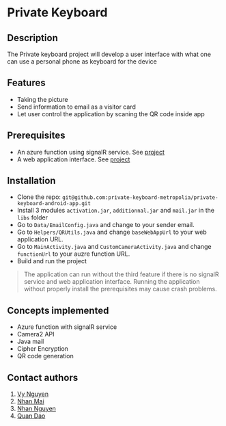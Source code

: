 # Private Keyboard

## Description
The Private keyboard project will develop a user interface with what one can use a personal phone as keyboard for the device

## Features
* Taking the picture
* Send information to email as a visitor card
* Let user control the application by scaning the QR code inside app

## Prerequisites
* An azure function using signalR service. See [project](https://github.com/private-keyboard-metropolia/private-keyboard-azure-functions)
* A web application interface. See [project](https://github.com/private-keyboard-metropolia/private-keyboard-web-app)

## Installation
* Clone the repo: ` git@github.com:private-keyboard-metropolia/private-keyboard-android-app.git `
* Install 3 modules `activation.jar`, `additionnal.jar` and `mail.jar` in the `libs` folder
* Go to `Data/EmailConfig.java` and change to your sender email.
* Go to `Helpers/QRUtils.java` and change `baseWebAppUrl` to your web application URL.
* Go to `MainActivity.java` and `CustomCameraActivity.java` and change `functionUrl` to your auzre function URL.
* Build and run the project
> The application can run without the third feature if there is no signalR service and web application interface. Running the application without properly install the prerequisites may cause crash problems.

## Concepts implemented
* Azure function with signalR service
* Camera2 API
* Java mail
* Cipher Encryption
* QR code generation

## Contact authors
1. [Vy Nguyen](https://github.com/vynmetropolia)
2. [Nhan Mai](https://github.com/RenMai)
3. [Nhan Nguyen](https://github.com/riofed5)
4. [Quan Dao](https://github.com/dendimaniac)
